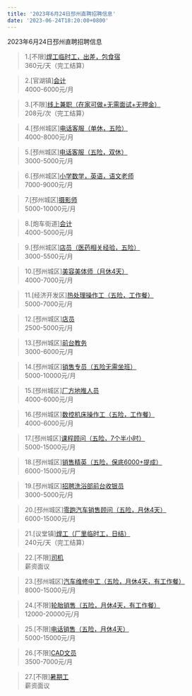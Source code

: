 ```yaml
---
title: '2023年6月24日邳州直聘招聘信息'
date: '2023-06-24T18:20:00+0800'
---
```

2023年6月24日邳州直聘招聘信息
<!--more-->
>1.[不限][焊工临时工，出差，包食宿](https://www.pizhouzhipin.com/job/29445)<br>
>360元/天（完工结算）

>2.[官湖镇][会计](https://www.pizhouzhipin.com/job/27250)<br>
>4000-6000元/月

>3.[不限][线上兼职（在家可做+无需面试+无押金）](https://www.pizhouzhipin.com/job/27126)<br>
>208元/次（完工结算）

>4.[邳州城区][电话客服（单休，五险）](https://www.pizhouzhipin.com/job/26059)<br>
>4000-8000元/月

>5.[邳州城区][电话客服（五险，双休）](https://www.pizhouzhipin.com/job/24362)<br>
>3000-5000元/月

>6.[邳州城区][小学数学，英语，语文老师](https://www.pizhouzhipin.com/job/26914)<br>
>7000-9000元/月

>7.[邳州城区][摄影师](https://www.pizhouzhipin.com/job/26652)<br>
>5000-10000元/月

>8.[炮车街道][会计](https://www.pizhouzhipin.com/job/29509)<br>
>4000-5000元/月

>9.[邳州城区][店员（医药相关经验，五险）](https://www.pizhouzhipin.com/job/8040)<br>
>3000-5500元/月

>10.[邳州城区][美容美体师（月休4天）](https://www.pizhouzhipin.com/job/22645)<br>
>4000-7000元/月

>11.[经济开发区][热处理操作工（五险，工作餐）](https://www.pizhouzhipin.com/job/26684)<br>
>5000-7000元/月

>12.[邳州城区][店员](https://www.pizhouzhipin.com/job/27359)<br>
>2500-5000元/月

>13.[邳州城区][前台教务](https://www.pizhouzhipin.com/job/29608)<br>
>3000-6000元/月

>14.[邳州城区][销售专员（五险无需坐班）](https://www.pizhouzhipin.com/job/20658)<br>
>5000-10000元/月

>15.[邳州城区][厂方地推人员](https://www.pizhouzhipin.com/job/29597)<br>
>4000-6000元/月

>16.[邳州城区][数控机床操作工（五险，工作餐）](https://www.pizhouzhipin.com/job/27221)<br>
>4000-6000元/月

>17.[邳州城区][课程顾问（五险，7个半小时）](https://www.pizhouzhipin.com/job/29390)<br>
>5000-15000元/月

>18.[邳州城区][销售精英（五险，保底6000+提成）](https://www.pizhouzhipin.com/job/6895)<br>
>6000-15000元/月

>19.[邳州城区][招聘洗浴部前台收银员](https://www.pizhouzhipin.com/job/29587)<br>
>3000-5000元/月

>20.[邳州城区][零跑汽车销售顾问（五险，月休4天）](https://www.pizhouzhipin.com/job/27135)<br>
>6000-15000元/月

>21.[议堂镇][焊工（厂里临时工，日结）](https://www.pizhouzhipin.com/job/22459)<br>
>240元/天（完工结算）

>22.[不限][司机](https://www.pizhouzhipin.com/job/29595)<br>
>薪资面议

>23.[邳州城区][汽车维修中工（五险，月休4天，有工作餐）](https://www.pizhouzhipin.com/job/27994)<br>
>8000-15000元/月

>24.[不限][轮胎销售（五险，月休4天，有工作餐）](https://www.pizhouzhipin.com/job/28518)<br>
>12000-20000元/月

>25.[不限][电话销售（五险，月休4天）](https://www.pizhouzhipin.com/job/26991)<br>
>5000-15000元/月

>26.[不限][CAD文员](https://www.pizhouzhipin.com/job/29325)<br>
>3500-7000元/月

>27.[不限][暑期工](https://www.pizhouzhipin.com/job/29583)<br>
>薪资面议

